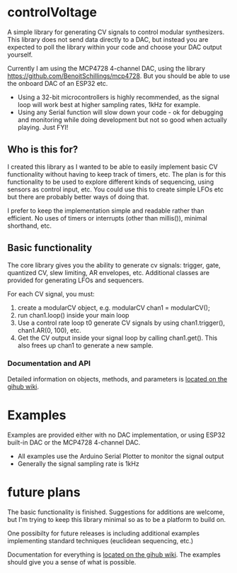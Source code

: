 # controlVoltage

A simple library for generating CV signals to control modular synthesizers. This library does not send data directly to a DAC, but instead you are expected to poll the library within your code and choose your DAC output yourself. 

Currently I am using the MCP4728 4-channel DAC, using the library https://github.com/BenoitSchillings/mcp4728. But you should be able to use the onboard DAC of an ESP32 etc. 
* Using a 32-bit microcontrollers is highly recommended, as the signal loop will work best at higher sampling rates, 1kHz for example.
* Using any Serial function will slow down your code - ok for debugging and monitoring while doing development but not so good when actually playing. Just FYI!

## Who is this for?

I created this library as I wanted to be able to easily implement basic CV functionality without having to keep track of timers, etc. The plan is for this functionality to be used to explore different kinds of sequencing, using sensors as control input, etc. You could use this to create simple LFOs etc but there are probably better ways of doing that.

I prefer to keep the implementation simple and readable rather than efficient. No uses of timers or interrupts (other than millis()), minimal shorthand, etc.

## Basic functionality

The core library gives you the ability to generate cv signals: trigger, gate, quantized CV, slew limiting, AR envelopes, etc. Additional classes are provided for generating LFOs and sequencers.

For each CV signal, you must:
1. create a modularCV object, e.g. modularCV chan1 = modularCV();
2. run chan1.loop() inside your main loop
3. Use a control rate loop t0 generate CV signals by using chan1.trigger(), chan1.AR(0, 100), etc.
4. Get the CV output inside your signal loop by calling chan1.get(). This also frees up chan1 to generate a new sample.

### Documentation and API
Detailed information on objects, methods, and parameters is [located on the gihub wiki](https://github.com/ianhattwick/controlVoltage/wiki).

# Examples
Examples are provided either with no DAC implementation, or using ESP32 built-in DAC or the MCP4728 4-channel DAC.
* All examples use the Arduino Serial Plotter to monitor the signal output
* Generally the signal sampling rate is 1kHz

# future plans

The basic functionality is finished. Suggestions for additions are welcome, but I'm trying to keep this library minimal so as to be a platform to build on.

One possibilty for future releases is including additional examples implementing standard techniques (euclidean sequencing, etc.)

Documentation for everything is [located on the gihub wiki](https://github.com/ianhattwick/controlVoltage/wiki). The examples should give you a sense of what is possible.

